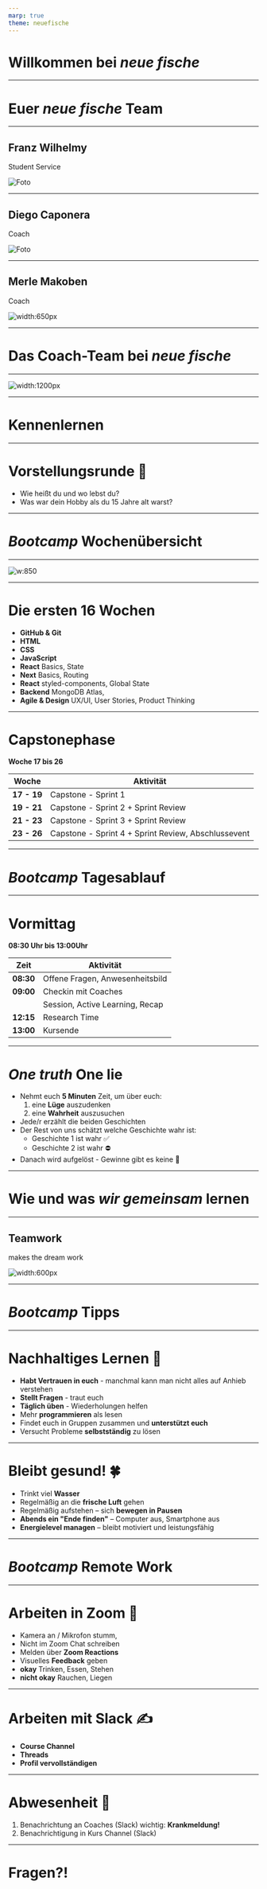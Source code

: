 ```yaml
---
marp: true
theme: neuefische
---
```


<!-- _class: intro-slide granite -->

# Willkommen bei _neue fische_

---

<!-- _class: big-headline granite -->

# Euer _neue fische_ Team

---

<!-- class: image-profile -->

## Franz Wilhelmy

Student Service

![Foto](images/franz_wilhelmy.jpg)

---

<!-- class: image-profile -->

## Diego Caponera

Coach

![Foto](images/diego_caponera.jpeg)

---

<!-- class: image-profile -->

## Merle Makoben

Coach

![width:650px](images/merle_makoben.jpg)

---

<!-- _class: big-headline granite-->

# Das Coach-Team bei _neue fische_

---

<!-- _class: image-center -->

![width:1200px](images/neuefische_coaches_all.png)

---

<!-- _class: big-headline granite-->

# Kennenlernen

---

<!-- _class: bullet-points -->

# Vorstellungsrunde 👋

- Wie heißt du und wo lebst du?
- Was war dein Hobby als du 15 Jahre alt warst?

---

<!-- _class: big-headline granite-->

# _Bootcamp_ Wochenübersicht

---

<!-- _class: image-center -->

![w:850](images/course_schedule_part_time.png)

---

<!-- _class: bullet-points small-->

# Die ersten 16 Wochen

- **GitHub & Git**
- **HTML**
- **CSS**
- **JavaScript**
- **React** Basics, State
- **Next** Basics, Routing
- **React** styled-components, Global State
- **Backend** MongoDB Atlas,
- **Agile & Design** UX/UI, User Stories, Product Thinking

---

<!-- _class: bullet-points small-->

# Capstonephase

**Woche 17 bis 26**

| Woche       | Aktivität                                           |
| ----------- | --------------------------------------------------- |
| **17 - 19** | Capstone - Sprint 1                                 |
| **19 - 21** | Capstone - Sprint 2 + Sprint Review                 |
| **21 - 23** | Capstone - Sprint 3 + Sprint Review                 |
| **23 - 26** | Capstone - Sprint 4 + Sprint Review, Abschlussevent |

---

<!-- _class: big-headline granite-->

# _Bootcamp_ Tagesablauf

---

<!-- _class: bullet-points small-->

# Vormittag

**08:30 Uhr bis 13:00Uhr**

| Zeit      | Aktivität                       |
| --------- | ------------------------------- |
| **08:30** | Offene Fragen, Anwesenheitsbild |
| **09:00** | Checkin mit Coaches             |
|           | Session, Active Learning, Recap |
| **12:15** | Research Time                   |
| **13:00** | Kursende                        |

---

<!-- _class: bullet-points small-->

# _One truth_ One lie

- Nehmt euch **5 Minuten** Zeit, um über euch:
  1. eine **Lüge** auszudenken
  2. eine **Wahrheit** auszusuchen
- Jede/r erzählt die beiden Geschichten
- Der Rest von uns schätzt welche Geschichte wahr ist:
  - Geschichte 1 ist wahr ✅
  - Geschichte 2 ist wahr ⛔️
- Danach wird aufgelöst - Gewinne gibt es keine 🙂

---

<!-- _class: big-headline granite-->

# Wie und was _wir gemeinsam_ lernen

---

## Teamwork

makes the dream work

![width:600px](images/team-work-dream-work.jpg)

---

<!-- _class: big-headline granite-->

# _Bootcamp_ Tipps

---

<!-- _class: bullet-points small-->

# Nachhaltiges Lernen 📖

- **Habt Vertrauen in euch** - manchmal kann man nicht
  alles auf Anhieb verstehen
- **Stellt Fragen** - traut euch
- **Täglich üben** - Wiederholungen helfen
- Mehr **programmieren** als lesen
- Findet euch in Gruppen zusammen und **unterstützt euch**
- Versucht Probleme **selbstständig** zu lösen

---

<!-- _class: bullet-points small-->

# Bleibt gesund! 🍀

- Trinkt viel **Wasser**
- Regelmäßig an die **frische Luft** gehen
- Regelmäßig aufstehen – sich **bewegen in Pausen**
- **Abends ein "Ende finden"** – Computer aus, Smartphone aus
- **Energielevel managen** – bleibt motiviert und leistungsfähig

---

<!-- _class: big-headline granite-->

# _Bootcamp_ Remote Work

---

<!-- _class: bullet-points-->

# Arbeiten in Zoom 🎥

- Kamera an / Mikrofon stumm,
- Nicht im Zoom Chat schreiben
- Melden über **Zoom Reactions**
- Visuelles **Feedback** geben
- **okay** Trinken, Essen, Stehen
- **nicht okay** Rauchen, Liegen

---

<!-- _class: bullet-points-->

# Arbeiten mit Slack ✍️

- **Course Channel**
- **Threads**
- **Profil vervollständigen**

---

<!-- _class: bullet-points -->

# Abwesenheit 🤒

1. Benachrichtung an Coaches (Slack)
   wichtig: **Krankmeldung!**
2. Benachrichtigung in Kurs Channel (Slack)

---

<!-- _class: intro-slide granite -->

# Fragen?!
